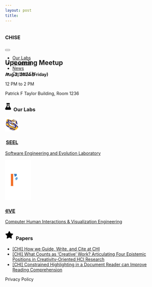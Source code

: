 ```yaml
---
layout: post
title: 
---
```


<div style="height: 100vh; overflow-y:scroll; overflow-x:hidden;">
    <div class="h-center-flex container-fluid bg-dark" style="height:50px; padding: 0;">
        <div class="container h-justified-flex">
            <h3 class="text-white no-margin">CHISE</h3>
            <nav class="navbar navbar-expand-lg navbar-dark bg-dark">
                <button class="navbar-toggler" type="button" data-toggle="collapse" data-target="#navbarTogglerDemo03" aria-controls="navbarTogglerDemo03" aria-expanded="false" aria-label="Toggle navigation">
                    <span class="navbar-toggler-icon"></span>
                </button>
                <div class="h-start-flex">
                    <div class="collapse navbar-collapse" id="navbarTogglerDemo03">
                        <ul class="main-nav navbar-nav mr-auto mt-2 mt-lg-0">
                            <li class="nav-item active">
                                <a class="nav-link" href="#ourlabs">Our Labs<span class="sr-only"></span></a>
                            </li> 
                            <li class="nav-item">
                                <a class="nav-link" href="#">Research</a>
                            </li>  
                            <li class="nav-item">
                                <a class="nav-link" href="#">News</a>
                            </li>
                            <li class="nav-item">
                                <a class="nav-link" href="#">Contact Us</a>
                            </li>
                        </ul>
                    </div>
                </div>
            </nav>
        </div>
    </div>

<div class="h-center-flex bg-banner container-fluid bg-white">
    <div class="h-center-flex container-banner">
        <div class="title-banner">
            <h2 class="text-center">Upcoming Meetup</h2>
            <b class="no-margin">Aug 2, 2024 (Friday)</b>
            <p class="no-margin">12 PM to 2 PM</p>
            <p class="no-margin">Patrick F Taylor Building, Room 1236</p>
        </div>
    </div>
</div>

<div id="ourlabs" class="h-center-flex container-fluid container-labs">
    <h3 class="text-black">
        <svg xmlns="http://www.w3.org/2000/svg" viewBox="0 0 448 512" style="height: 22px; padding:0; margin: 0; margin-bottom:5px; margin-right:4px;"><!--!Font Awesome Free 6.6.0 by @fontawesome - https://fontawesome.com License - https://fontawesome.com/license/free Copyright 2024 Fonticons, Inc.--><path d="M288 0L160 0 128 0C110.3 0 96 14.3 96 32s14.3 32 32 32l0 132.8c0 11.8-3.3 23.5-9.5 33.5L10.3 406.2C3.6 417.2 0 429.7 0 442.6C0 480.9 31.1 512 69.4 512l309.2 0c38.3 0 69.4-31.1 69.4-69.4c0-12.8-3.6-25.4-10.3-36.4L329.5 230.4c-6.2-10.1-9.5-21.7-9.5-33.5L320 64c17.7 0 32-14.3 32-32s-14.3-32-32-32L288 0zM192 196.8L192 64l64 0 0 132.8c0 23.7 6.6 46.9 19 67.1L309.5 320l-171 0L173 263.9c12.4-20.2 19-43.4 19-67.1z"/></svg>
        Our Labs
    </h3>
    <div class="h-start-flex card-labs">
        <a href="https://seel.cse.lsu.edu/" target="_blank">
            <div class="h-center-flex card">
            <div class="h-justified-flex" style="width: fit-content !important; column-gap:12px; justify-items: center;">
                <img style="width:45px;height:45px; padding:0; margin:0;" src="/public/pngs/mike.png"/>
                <h3> SEEL</h3>
            </div>
            <div class="slide-in h-center-flex">
                <p class="text-white">Software Engineering and Evolution Laboratory</p>
            </div>
        </div>
        </a>
        <a href="https://chive.cse.lsu.edu/" target="_blank">
            <div class="h-center-flex card">
                <div class="h-justified-flex" style="width: fit-content !important; justify-items: center; margin-left: -45px;">
                    <img style="width:130px;height:130px;padding:0; margin:0;" src="/public/svgs/chive.svg"/>
                    <h3 style="margin-left:-25px">CHIVE</h3>
                </div>
                <div class="slide-in h-center-flex"> 
                    <p class="text-white">Computer Human Interactions & Visualization Engineering</p>
                </div>
            </div>
        </a>
    </div>
</div>

<div id="ourresearch" class="h-center-flex container-fluid container-research">
    <h3 class="text-black">
        <svg xmlns="http://www.w3.org/2000/svg" viewBox="0 0 576 512" style="height: 24px; padding:0; margin: 0; margin-bottom:5px; margin-right:4px;"><!--!Font Awesome Free 6.6.0 by @fontawesome - https://fontawesome.com License - https://fontawesome.com/license/free Copyright 2024 Fonticons, Inc.--><path d="M316.9 18C311.6 7 300.4 0 288.1 0s-23.4 7-28.8 18L195 150.3 51.4 171.5c-12 1.8-22 10.2-25.7 21.7s-.7 24.2 7.9 32.7L137.8 329 113.2 474.7c-2 12 3 24.2 12.9 31.3s23 8 33.8 2.3l128.3-68.5 128.3 68.5c10.8 5.7 23.9 4.9 33.8-2.3s14.9-19.3 12.9-31.3L438.5 329 542.7 225.9c8.6-8.5 11.7-21.2 7.9-32.7s-13.7-19.9-25.7-21.7L381.2 150.3 316.9 18z"/></svg>
        Papers
     </h3>
    <ul class="star-papers">
        <li>
            <a href="https://dl.acm.org/doi/abs/10.1145/3290607.3310429">
                [CHI] How we Guide, Write, and Cite at CHI
            </a>
        </li>
        <li>
            <a href="https://dl.acm.org/doi/10.1145/3613904.3642854">
                [CHI] What Counts as ‘Creative’ Work? Articulating Four Epistemic Positions in Creativity-Oriented HCI Research
            </a>
        </li>
        <li>
            <a href="https://dl.acm.org/doi/10.1145/3613904.3642314">
                [CHI] Constrained Highlighting in a Document Reader can Improve Reading Comprehension
            </a>
        </li>
    </ul>
</div>

<div id="footer" class="h-center-flex container-fluid container-footer bg-dark">
    <p class="text-white">Privacy Policy</p>
</div>
<div>
</div>








